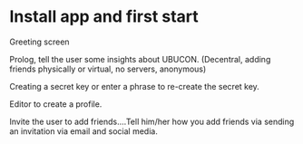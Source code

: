 # Install app and first start

Greeting screen

Prolog, tell the user some insights about UBUCON. (Decentral, adding friends physically or virtual, no servers, anonymous)

Creating a secret key or enter a phrase to re-create the secret key.

Editor to create a profile.

Invite the user to add friends....Tell him/her how you add friends via sending an invitation via email and social media.